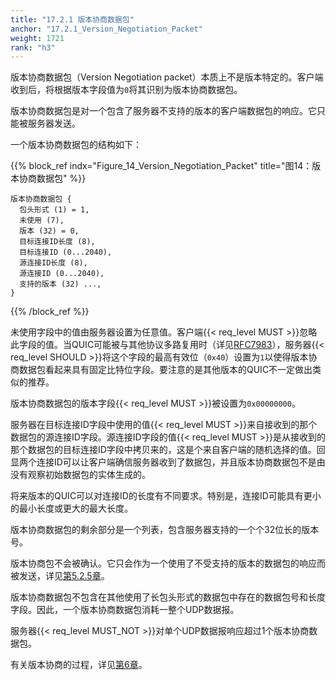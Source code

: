 ```yaml
---
title: "17.2.1 版本协商数据包"
anchor: "17.2.1_Version_Negotiation_Packet"
weight: 1721
rank: "h3"
---
```


版本协商数据包（Version Negotiation packet）本质上不是版本特定的。客户端收到后，将根据版本字段值为`0`将其识别为版本协商数据包。

版本协商数据包是对一个包含了服务器不支持的版本的客户端数据包的响应。它只能被服务器发送。

一个版本协商数据包的结构如下：

{{% block_ref
indx="Figure_14_Version_Negotiation_Packet"
title="图14：版本协商数据包" %}}

```
版本协商数据包 {
  包头形式 (1) = 1,
  未使用 (7),
  版本 (32) = 0,
  目标连接ID长度 (8),
  目标连接ID (0...2040),
  源连接ID长度 (8),
  源连接ID (0...2040),
  支持的版本 (32) ...,
}
```

{{% /block_ref %}}

未使用字段中的值由服务器设置为任意值。客户端{{< req_level MUST >}}忽略此字段的值。当QUIC可能被与其他协议多路复用时（详见[RFC7983]()），服务器{{< req_level SHOULD >}}将这个字段的最高有效位（`0x40`）设置为`1`以使得版本协商数据包看起来具有固定比特位字段。要注意的是其他版本的QUIC不一定做出类似的推荐。

版本协商数据包的版本字段{{< req_level MUST >}}被设置为`0x00000000`。

服务器在目标连接ID字段中使用的值{{< req_level MUST >}}来自接收到的那个数据包的源连接ID字段。源连接ID字段的值{{< req_level MUST >}}是从接收到的那个数据包的目标连接ID字段中拷贝来的，这是个来自客户端的随机选择的值。回显两个连接ID可以让客户端确信服务器收到了数据包，并且版本协商数据包不是由没有观察初始数据包的实体生成的。

将来版本的QUIC可以对连接ID的长度有不同要求。特别是，连接ID可能具有更小的最小长度或更大的最大长度。

版本协商数据包的剩余部分是一个列表，包含服务器支持的一个个32位长的版本号。

版本协商包不会被确认。它只会作为一个使用了不受支持的版本的数据包的响应而被发送，详见[第5.2.5章]()。

版本协商数据包不包含在其他使用了长包头形式的数据包中存在的数据包号和长度字段。因此，一个版本协商数据包消耗一整个UDP数据报。

服务器{{< req_level MUST_NOT >}}对单个UDP数据报响应超过1个版本协商数据包。

有关版本协商的过程，详见[第6章]()。
